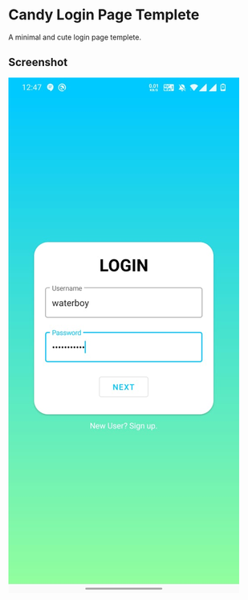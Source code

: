 # Candy Login Page Templete
A minimal and cute login page templete.

## Screenshot
![Screenshoot](/Screenshot.jpeg)
